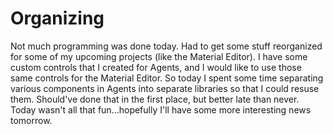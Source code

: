# Organizing


Not much programming was done today. Had to get some stuff reorganized for some of my upcoming projects (like the Material Editor). I have some custom controls that I created for Agents, and I would like to use those same controls for the Material Editor. So today I spent some time separating various components in Agents into separate libraries so that I could resuse them. Should've done that in the first place, but better late than never. Today wasn't all that fun...hopefully I'll have some more interesting news tomorrow.

